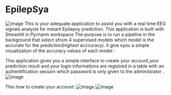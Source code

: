 # EpilepSya 
![image](https://github.com/user-attachments/assets/e94b8af0-67c1-4b90-b421-9448a4833922)
This is your adequate application to assist you with a real time EEG signals analysis for instant Epilepsy prediction.
This application is built with Streamlit in Pycharm workspace
The purpose is to run a pipeline in the background that select sfrom 4 supervised models which model is the accurate for the prediction(highest acccuracy).
it give syou a simple visualization of the accuracy values of each model :

This application gives you a simple interface to create your account,your prediction result and your login informations are registred in a table with an authentification session which password is only given to the administrator .
![image](https://github.com/user-attachments/assets/93e294b0-c080-4a6b-9f53-10315af044ea)

This how to create your account:
![image](https://github.com/user-attachments/assets/c1b0f255-c7ae-4e48-bcb0-5fc2cec0af1e)
![image](https://github.com/user-attachments/assets/cebe081e-3a0e-4f48-b257-179d6dc0aa98)
